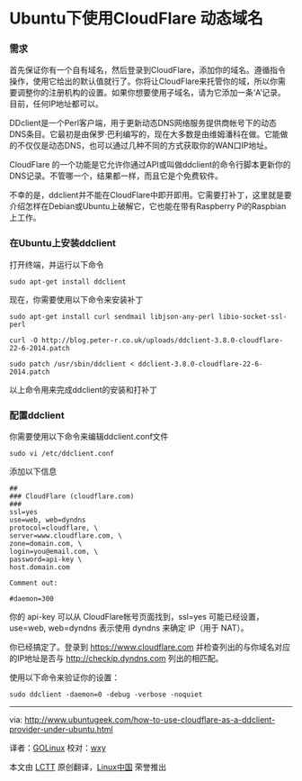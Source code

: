 Ubuntu下使用CloudFlare 动态域名
================================================================================

### 需求 ###

首先保证你有一个自有域名，然后登录到CloudFlare，添加你的域名。遵循指令操作，使用它给出的默认值就行了。你将让CloudFlare来托管你的域，所以你需要调整你的注册机构的设置。如果你想要使用子域名，请为它添加一条‘A’记录。目前，任何IP地址都可以。

DDclient是一个Perl客户端，用于更新动态DNS网络服务提供商帐号下的动态DNS条目。它最初是由保罗·巴利编写的，现在大多数是由维姆潘科在做。它能做的不仅仅是动态DNS，也可以通过几种不同的方式获取你的WAN口IP地址。

CloudFlare 的一个功能是它允许你通过API或叫做ddclient的命令行脚本更新你的DNS记录。不管哪一个，结果都一样，而且它是个免费软件。

不幸的是，ddclient并不能在CloudFlare中即开即用。它需要打补丁，这里就是要介绍怎样在Debian或Ubuntu上破解它，它也能在带有Raspberry Pi的Raspbian上工作。

### 在Ubuntu上安装ddclient ###

打开终端，并运行以下命令

    sudo apt-get install ddclient

现在，你需要使用以下命令来安装补丁

    sudo apt-get install curl sendmail libjson-any-perl libio-socket-ssl-perl

    curl -O http://blog.peter-r.co.uk/uploads/ddclient-3.8.0-cloudflare-22-6-2014.patch

    sudo patch /usr/sbin/ddclient < ddclient-3.8.0-cloudflare-22-6-2014.patch

以上命令用来完成ddclient的安装和打补丁

### 配置ddclient ###

你需要使用以下命令来编辑ddclient.conf文件

    sudo vi /etc/ddclient.conf

添加以下信息

    ##
    ### CloudFlare (cloudflare.com)
    ###
    ssl=yes
    use=web, web=dyndns
    protocol=cloudflare, \
    server=www.cloudflare.com, \
    zone=domain.com, \
    login=you@email.com, \
    password=api-key \
    host.domain.com

    Comment out:

    #daemon=300

你的 api-key 可以从 CloudFlare帐号页面找到，ssl=yes 可能已经设置，use=web, web=dyndns 表示使用 dyndns 来确定 IP（用于 NAT）。

你已经搞定了。登录到 https://www.cloudflare.com 并检查列出的与你域名对应的IP地址是否与 http://checkip.dyndns.com  列出的相匹配。

使用以下命令来验证你的设置：

    sudo ddclient -daemon=0 -debug -verbose -noquiet

--------------------------------------------------------------------------------

via: http://www.ubuntugeek.com/how-to-use-cloudflare-as-a-ddclient-provider-under-ubuntu.html

译者：[GOLinux](https://github.com/GOLinux)
校对：[wxy](https://github.com/wxy)

本文由 [LCTT](https://github.com/LCTT/TranslateProject) 原创翻译，[Linux中国](http://linux.cn/) 荣誉推出
